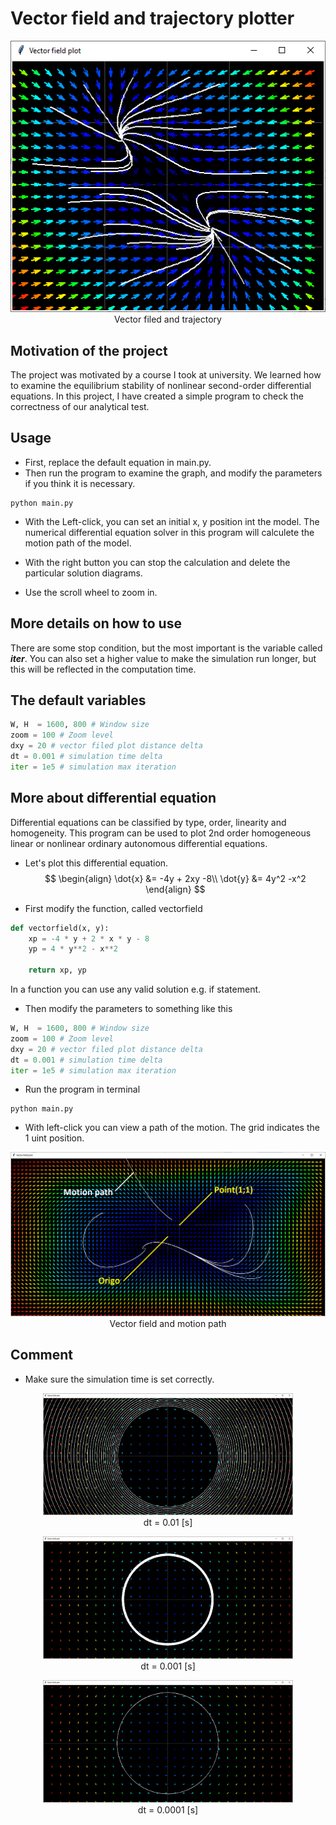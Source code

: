 # Vector field and trajectory plotter

<p align="center">
<img src="./assets/img01.png" alt="Vector filed plot" ><br>
Vector filed and trajectory
</p>

## Motivation of the project
The project was motivated by a course I took at university.
We learned how to examine the equilibrium stability of nonlinear second-order differential equations.
In this project, I have created a simple program to check the correctness of our analytical test.


## Usage
* First, replace the default equation in main.py. 
* Then run the program to examine the graph, and modify the parameters if you think it is necessary.
```console
python main.py
```
* With the Left-click, you can set an initial x, y position int the model. The numerical differential equation solver in this program will calculete the motion path of the model. 

* With the right button you can stop the calculation and delete the particular solution diagrams.

* Use the scroll wheel to zoom in.

## More details on how to use
There are some stop condition, but the most important is the variable called ***iter***. You can also set a higher value to make the simulation run longer, but this will be reflected in the computation time.


## The default variables
```python 
W, H  = 1600, 800 # Window size
zoom = 100 # Zoom level
dxy = 20 # vector filed plot distance delta
dt = 0.001 # simulation time delta
iter = 1e5 # simulation max iteration
```

## More about differential equation
Differential equations can be classified by type, order, linearity and homogeneity.
This program can be used to plot 2nd order homogeneous linear or nonlinear ordinary autonomous differential equations.

* Let's plot this differential equation.
$$
\begin{align}
\dot{x} &= -4y + 2xy -8\\
\dot{y} &= 4y^2 -x^2 
\end{align}
$$

* First modify the function, called vectorfield

```python 
def vectorfield(x, y):
    xp = -4 * y + 2 * x * y - 8
    yp = 4 * y**2 - x**2

    return xp, yp
```
In a function you can use any valid solution e.g. if statement.


* Then modify the parameters to something like this
```python 
W, H  = 1600, 800 # Window size
zoom = 100 # Zoom level
dxy = 20 # vector filed plot distance delta
dt = 0.001 # simulation time delta
iter = 1e5 # simulation max iteration
```
* Run the program in terminal
```console
python main.py
```
* With left-click you can view a path of the motion. The grid indicates the 1 uint position.
<p align="center">
<img src="./assets/img02.png" alt="Path" ><br>
Vector field and motion path
</p>



## Comment
* Make sure the simulation time is set correctly.
<p align="center">
<img src="./assets/img03.png" alt="dt = 0.01 [s]" width = 400><br>
dt = 0.01 [s]
</p>

<p align="center">
<img src="./assets/img04.png" alt="dt = 0.001 [s]" width = 400><br>
dt = 0.001 [s]
</p>

<p align="center">
<img src="./assets/img05.png" alt="dt = 0.0001 [s]" width = 400><br>
dt = 0.0001 [s]
</p>



